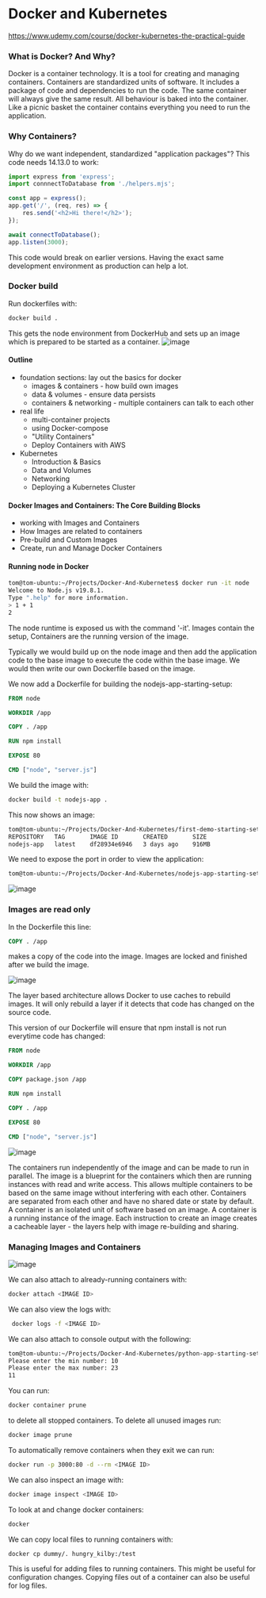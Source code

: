 # Docker and Kubernetes
https://www.udemy.com/course/docker-kubernetes-the-practical-guide

### What is Docker? And Why?
Docker is a container technology. It is a tool for creating and managing containers.
Containers are standardized units of software. It includes a package of code and dependencies to run the code.
The same container will always give the same result. All behaviour is baked into the container.
Like a picnic basket the container contains everything you need to run the application.

### Why Containers?
Why do we want independent, standardized "application packages"?
This code needs 14.13.0 to work:

```js
import express from 'express';
import connnectToDatabase from './helpers.mjs';

const app = express();
app.get('/', (req, res) => {
    res.send('<h2>Hi there!</h2>');
});

await connectToDatabase();
app.listen(3000);
```
This code would break on earlier versions. Having the exact same development environment as production can help a lot.

### Docker build
Run dockerfiles with:
```bash
docker build .
```
This gets the node environment from DockerHub and sets up an image which is prepared to be started as a container.
![image](https://user-images.githubusercontent.com/27693622/230169853-fc346676-23f0-4904-b192-b1a3510a7dd7.png)

#### Outline
- foundation sections: lay out the basics for docker
  - images & containers - how build own images
  - data & volumes - ensure data persists
  - containers & networking - multiple containers can talk to each other
- real life
  - multi-container projects
  - using Docker-compose
  - "Utility Containers"
  - Deploy Containers with AWS
- Kubernetes
  - Introduction & Basics
  - Data and Volumes
  - Networking
  - Deploying a Kubernetes Cluster

#### Docker Images and Containers: The Core Building Blocks
- working with Images and Containers
- How Images are related to containers
- Pre-build and Custom Images
- Create, run and Manage Docker Containers

#### Running node in Docker
```bash
tom@tom-ubuntu:~/Projects/Docker-And-Kubernetes$ docker run -it node
Welcome to Node.js v19.8.1.
Type ".help" for more information.
> 1 + 1
2
```
The node runtime is exposed us with the command '-it'.
Images contain the setup, Containers are the running version of the image.

Typically we would build up on the node image and then add the application code to the base image to execute the code
within the base image. We would then write our own Dockerfile based on the image.

We now add a Dockerfile for building the nodejs-app-starting-setup:
```dockerfile
FROM node

WORKDIR /app

COPY . /app

RUN npm install

EXPOSE 80

CMD ["node", "server.js"]
```
We build the image with:
```bash
docker build -t nodejs-app . 
```

This now shows an image:
```bash
tom@tom-ubuntu:~/Projects/Docker-And-Kubernetes/first-demo-starting-setup$ docker images
REPOSITORY   TAG       IMAGE ID       CREATED       SIZE
nodejs-app   latest    df28934e6946   3 days ago    916MB
```

We need to expose the port in order to view the application:
```bash
tom@tom-ubuntu:~/Projects/Docker-And-Kubernetes/nodejs-app-starting-setup$ docker run -p 3000:80 7fa
```
![image](https://user-images.githubusercontent.com/27693622/230773820-d05619f7-ad4f-4459-a040-4a878e5d255e.png)


### Images are read only
In the Dockerfile this line:
```dockerfile
COPY . /app
```
makes a copy of the code into the image. Images are locked and finished after we build the image.

![image](https://user-images.githubusercontent.com/27693622/230774755-90fd19fd-a069-440d-ac7a-ab69ab2b8caa.png)

The layer based architecture allows Docker to use caches to rebuild images. It will only rebuild a layer if it detects
that code has changed on the source code.

This version of our Dockerfile will ensure that npm install is not run everytime code has changed:
```dockerfile
FROM node

WORKDIR /app

COPY package.json /app

RUN npm install

COPY . /app

EXPOSE 80

CMD ["node", "server.js"]
```

![image](https://user-images.githubusercontent.com/27693622/230775757-cb3d10ec-7578-496c-a4f9-8f25cd026e9d.png)

The containers run independently of the image and can be made to run in parallel. The image is a blueprint for the
containers which then are running instances with read and write access. This allows multiple containers to be based
on the same image without interfering with each other. Containers are separated from each other and have no shared
date or state by default. A container is an isolated unit of software based on an image. A container is a running instance
of the image. Each instruction to create an image creates a cacheable layer - the layers help with image re-building and
sharing.

### Managing Images and Containers

![image](https://user-images.githubusercontent.com/27693622/230777233-d25ad34e-6002-4801-94a0-65dc10fe519f.png)

We can also attach to already-running containers with:
```bash
docker attach <IMAGE ID>
```
We can also view the logs with:
```bash
 docker logs -f <IMAGE ID>
```
We can also attach to console output with the following:
```bash
tom@tom-ubuntu:~/Projects/Docker-And-Kubernetes/python-app-starting-setup$ docker start -ai deb
Please enter the min number: 10
Please enter the max number: 23
11
```

You can run:
```bash
docker container prune
```
to delete all stopped containers. To delete all unused images run:
```bash
docker image prune 
```
To automatically remove containers when they exit we can run:
```bash
docker run -p 3000:80 -d --rm <IMAGE ID>
```

We can also inspect an image with:
```bash
docker image inspect <IMAGE ID>
```

To look at and change docker containers:
```bash
docker 
```

We can copy local files to running containers with:
```bash
docker cp dummy/. hungry_kilby:/test
```
This is useful for adding files to running containers. This might be useful for configuration changes.
Copying files out of a container can also be useful for log files.

